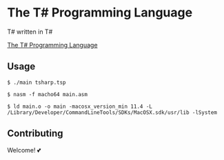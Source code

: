 # The T# Programming Language

T# written in T# 

[The T# Programming Language](https://github.com/Tsharp-lang/Tsharp)


## Usage
```
$ ./main tsharp.tsp

$ nasm -f macho64 main.asm

$ ld main.o -o main -macosx_version_min 11.4 -L /Library/Developer/CommandLineTools/SDKs/MacOSX.sdk/usr/lib -lSystem
```

## Contributing
Welcome! 💕

